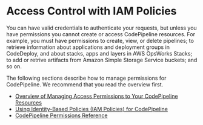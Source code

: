 # Access Control with IAM Policies<a name="access-control"></a>

You can have valid credentials to authenticate your requests, but unless you have permissions you cannot create or access CodePipeline resources\. For example, you must have permissions to create, view, or delete pipelines; to retrieve information about applications and deployment groups in CodeDeploy, and about stacks, apps and layers in AWS OpsWorks Stacks; to add or retrive artifacts from Amazon Simple Storage Service buckets; and so on\.

The following sections describe how to manage permissions for CodePipeline\. We recommend that you read the overview first\.
+ [Overview of Managing Access Permissions to Your CodePipeline Resources](iam-access-control-identity-based.md)
+ [Using Identity\-Based Policies \(IAM Policies\) for CodePipeline](iam-identity-based-access-control.md)
+ [CodePipeline Permissions Reference](permissions-reference.md)